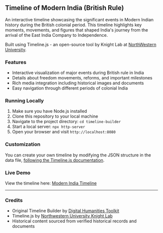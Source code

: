 ## Timeline of Modern India (British Rule)

An interactive timeline showcasing the significant events in Modern Indian history during the British colonial period. This timeline highlights key moments, movements, and figures that shaped India's journey from the arrival of the East India Company to Independence.

Built using Timeline.js - an open-source tool by Knight Lab at [NorthWestern University](https://timeline.knightlab.com/).

### Features

- Interactive visualization of major events during British rule in India
- Details about freedom movements, reforms, and important milestones
- Rich media integration including historical images and documents
- Easy navigation through different periods of colonial India

### Running Locally

1. Make sure you have Node.js installed
2. Clone this repository to your local machine
3. Navigate to the project directory: `cd timeline-builder`
4. Start a local server: `npx http-server`
5. Open your browser and visit `http://localhost:8080`

### Customization

You can create your own timeline by modifying the JSON structure in the data file, [following the Timeline.js documentation](https://timeline.knightlab.com/docs/json-format.html).

### Live Demo

View the timeline here: [Modern India Timeline](https://phantom2152.github.io/timeline-builder/)

---

### Credits

- Original Timeline Builder by [Digital Humanities Toolkit](https://github.com/digital-humanities-toolkit/timeline-builder)
- Timeline.js by [Northwestern University Knight Lab](https://timeline.knightlab.com/)
- Historical content sourced from verified historical records and documents
